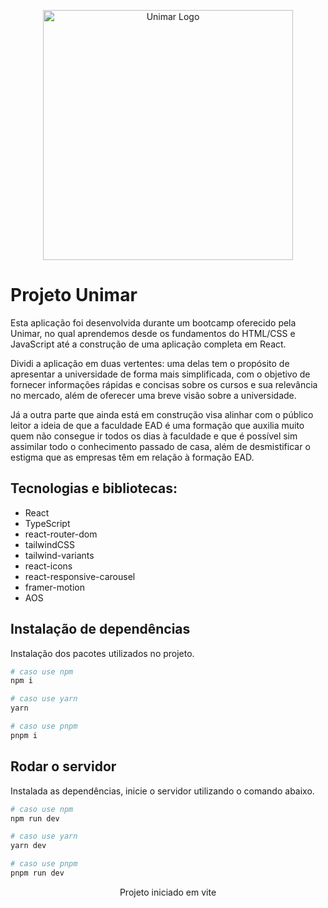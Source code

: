<p align="center">
  <a href="https://oficial.unimar.br/" target="blank"><img src="https://upload.wikimedia.org/wikipedia/commons/c/c0/Unimar.png" width="400" alt="Unimar Logo" /></a>
</p>

# Projeto Unimar
Esta aplicação foi desenvolvida durante um bootcamp oferecido pela Unimar, no qual aprendemos desde os fundamentos do HTML/CSS e JavaScript até a construção de uma aplicação completa em React.

Dividi a aplicação em duas vertentes: uma delas tem o propósito de apresentar a universidade de forma mais simplificada, com o objetivo de fornecer informações rápidas e concisas sobre os cursos e sua relevância no mercado, além de oferecer uma breve visão sobre a universidade.

Já a outra parte que ainda está em construção visa alinhar com o público leitor a ideia de que a faculdade EAD é uma formação que auxilia muito quem não consegue ir todos os dias à faculdade e que é possível sim assimilar todo o conhecimento passado de casa, além de desmistificar o estigma que as empresas têm em relação à formação EAD.

## **Tecnologias e bibliotecas**:
* React
* TypeScript
* react-router-dom
* tailwindCSS
* tailwind-variants
* react-icons
* react-responsive-carousel
* framer-motion
* AOS

###

## Instalação de dependências

Instalação dos pacotes utilizados no projeto.

```bash
# caso use npm
npm i

# caso use yarn
yarn

# caso use pnpm
pnpm i
```

## Rodar o servidor

Instalada as dependências, inicie o servidor utilizando o comando abaixo.

```bash
# caso use npm
npm run dev

# caso use yarn
yarn dev

# caso use pnpm
pnpm run dev
```

<p align="center">Projeto iniciado em vite</p>
